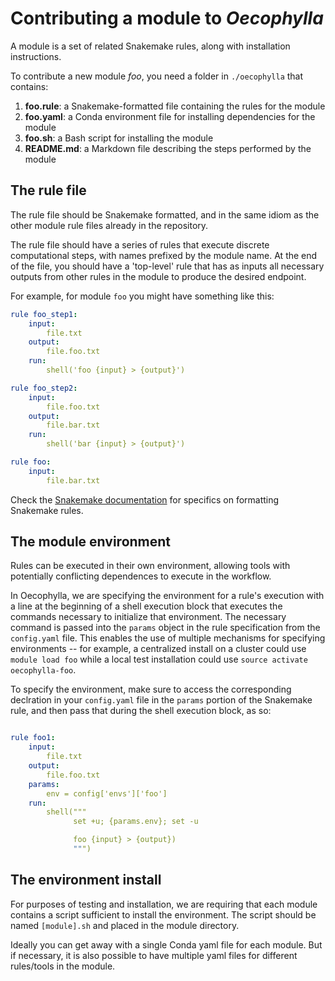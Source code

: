 # Contributing a module to *Oecophylla*

A module is a set of related Snakemake rules, along with installation 
instructions. 

To contribute a new module *foo*, you need a folder in `./oecophylla` that 
contains:

 1. **foo.rule**: a Snakemake-formatted file containing the rules for the module
 2. **foo.yaml**: a Conda environment file for installing dependencies for the module
 3. **foo.sh**: a Bash script for installing the module
 4. **README.md**: a Markdown file describing the steps performed by the module

## The rule file

The rule file should be Snakemake formatted, and in the same idiom as the other
module rule files already in the repository. 

The rule file should have a series of rules that execute discrete computational 
steps, with names prefixed by the module name. At the end of the file, you 
should have a 'top-level' rule that has as inputs all necessary outputs from 
other rules in the module to produce the desired endpoint. 

For example, for module `foo` you might have something like this:

```yaml
rule foo_step1:
    input:
        file.txt
    output:
        file.foo.txt
    run:
        shell('foo {input} > {output}')

rule foo_step2:
    input: 
        file.foo.txt
    output:
        file.bar.txt
    run:
        shell('bar {input} > {output}')

rule foo:
    input:
        file.bar.txt
```

Check the [Snakemake documentation](http://snakemake.readthedocs.io) for 
specifics on formatting Snakemake rules.


## The module environment

Rules can be executed in their own environment, allowing tools with potentially
conflicting dependences to execute in the workflow.

In Oecophylla, we are specifying the environment for a rule's execution with
a line at the beginning of a shell execution block that executes the commands
necessary to initialize that environment. The necessary command is passed into
the `params` object in the rule specification from the `config.yaml` file.
This enables the use of multiple mechanisms for specifying environments -- for
example, a centralized install on a cluster could use `module load foo` while
a local test installation could use `source activate oecophylla-foo`. 

To specify the environment, make sure to access the corresponding declration
in your `config.yaml` file in the `params` portion of the Snakemake rule, and
then pass that during the shell execution block, as so:

```yaml

rule foo1:
    input:
        file.txt
    output:
        file.foo.txt
    params:
        env = config['envs']['foo']
    run:
        shell("""
              set +u; {params.env}; set -u

              foo {input} > {output})
              """)
```

## The environment install

For purposes of testing and installation, we are requiring that each module
contains a script sufficient to install the environment. The script should be
named `[module].sh` and placed in the module directory. 

Ideally you can get away with a single Conda yaml file for each module. But if
necessary, it is also possible to have multiple yaml files for different
rules/tools in the module.
